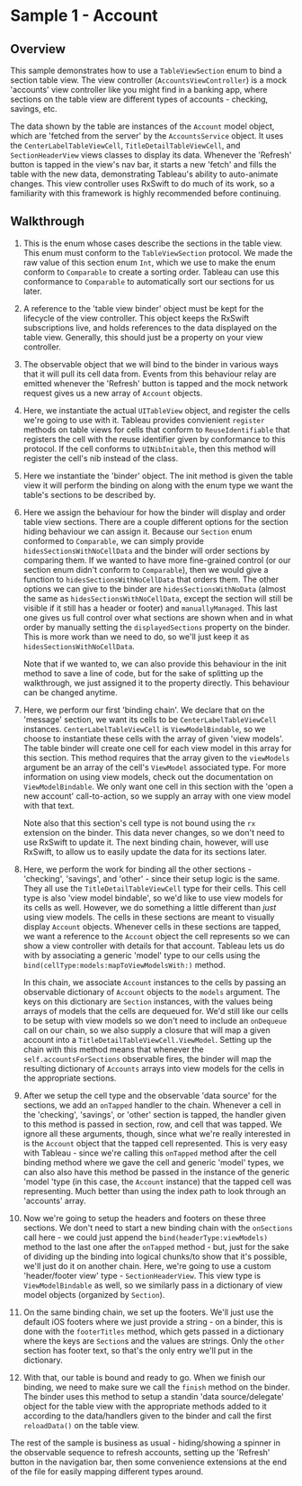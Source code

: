 # Sample 1 - Account

## Overview

This sample demonstrates how to use a `TableViewSection` enum to bind a section table view. The view controller 
(`AccountsViewController`) is a mock 'accounts' view controller like you might find in a banking app, where sections on the table view are 
different types of accounts - checking, savings, etc.

The data shown by the table are instances of the `Account` model object, which are 'fetched from the server' by the `AccountsService` 
object. It uses the `CenterLabelTableViewCell`, `TitleDetailTableViewCell`, and `SectionHeaderView` views classes to display its 
data. Whenever the 'Refresh' button is tapped in the view's nav bar, it starts a new 'fetch' and fills the table with the new data, 
demonstrating Tableau's ability to auto-animate changes. This view controller uses RxSwift to do much of its work, so a familiarity with this
framework is highly recommended before continuing.

## Walkthrough

1. This is the enum whose cases describe the sections in the table view. This enum must conform to the `TableViewSection` protocol. We
    made the raw value of this section enum `Int`, which we use to make the enum conform to `Comparable` to create a sorting order. Tableau
    can use this conformance to `Comparable` to automatically sort our sections for us later.

2. A reference to the 'table view binder' object must be kept for the lifecycle of the view controller. This object keeps the RxSwift subscriptions
    live, and holds references to the data displayed on the table view. Generally, this should just be a property on your view controller.
    
3. The observable object that we will bind to the binder in various ways that it will pull its cell data from. Events from this behaviour relay are
    emitted whenever the 'Refresh' button is tapped and the mock network request gives us a new array of `Account` objects.

4. Here, we instantiate the actual `UITableView` object, and register the cells we're going to use with it. Tableau provides convienient 
    `register` methods on table views for cells that conform to `ReuseIdentifiable` that registers the cell with the reuse identifier given by 
    conformance to this protocol. If the cell conforms to `UINibInitable`,  then this method will register the cell's nib instead of the class.
    
5. Here we instantiate the 'binder' object. The init method is given the table view it will perform the binding on along with the enum type we 
    want the table's sections to be described by.
    
6. Here we assign the behaviour for how the binder will display and order table view sections. There are a couple different options for the 
    section hiding behaviour we can assign it. Because our `Section` enum conformed to `Comparable`, we can simply provide 
    `hidesSectionsWithNoCellData` and the binder will order sections by comparing them. If we wanted to have more fine-grained control 
    (or our section enum didn't conform to `Comparable`), then we would give a function to `hidesSectionsWithNoCellData` that orders 
    them. The other options we can give to the binder are `hidesSectionsWithNoData` (almost the same as 
    `hidesSectionsWithNoCellData`, except the section will still be visible if it still has a header or footer) and `manuallyManaged`. This last
    one gives us full control over what sections are shown when and in what order by manually setting the `displayedSections` property on 
    the binder. This is more work than we need to do, so we'll just keep it as `hidesSectionsWithNoCellData`.
    
    Note that if we wanted to, we can also provide this behaviour in the init method to save a line of code, but for the sake of splitting up the 
    walkthrough, we just assigned it to the property directly. This behaviour can be changed anytime.
    
7. Here, we perform our first 'binding chain'. We declare that on the 'message' section, we want its cells to be `CenterLabelTableViewCell`
    instances. `CenterLabelTableViewCell` is `ViewModelBindable`, so we choose to instantiate these cells with the array of given 'view
    models'. The table binder will create one cell for each view model in this array for this section. This method requires that the array given to
    the `viewModels` argument be an array of the cell's `ViewModel` associated type. For more information on using view models, check out 
    the documentation on  `ViewModelBindable`. We only want one cell in this section with the 'open a new account' call-to-action, so we 
    supply an array with one view model with that text.
    
    Note also that this section's cell type is not bound using the `rx` extension on the binder. This data never changes, so we don't need to use
    RxSwift to update it. The next binding chain, however, will use RxSwift, to allow us to easily update the data for its sections later.
    
8. Here, we perform the work for binding all the other sections -  'checking', 'savings', and 'other' - since their setup logic is the same. They
    all use the `TitleDetailTableViewCell` type for their cells. This cell type is also 'view model bindable', so we'd like to use view models 
    for its cells as well. However, we do something a little different than *just* using view models. The cells in these sections are meant to 
    visually display `Account` objects. Whenever cells in these sections are tapped, we want a reference to the `Account` object the cell 
    represents so we can show a view controller with details for that account. Tableau lets us do with by associating a generic 'model' type to 
    our cells using the `bind(cellType:models:mapToViewModelsWith:)` method.
    
    In this chain, we associate `Account` instances to the cells by passing an observable dictionary of `Account` objects to the `models` 
    argument. The keys on this dictionary are `Section` instances, with the values being arrays of models that the cells are dequeued for. We'd 
    still like our cells to be setup with view models so we don't need to include an `onDequeue` call on our chain, so we also supply a
    closure that will map a given account into a `TitleDetailTableViewCell.ViewModel`. Setting up the chain with this method means
    that whenever the `self.accountsForSections` observable fires, the binder will map the resulting dictionary of `Accounts` arrays into
    view models for the cells in the appropriate sections.
    
9. After we setup the cell type and the observable 'data source' for the sections, we add an `onTapped` handler to the chain. Whenever a cell
    in the 'checking', 'savings', or 'other' section is tapped, the handler  given to this method is passed in section, row, and cell that was 
    tapped. We ignore all these arguments, though, since what we're really interested in is the `Account` object that the tapped cell represented.
    This is very easy with Tableau - since we're calling this `onTapped` method after the cell binding method where we gave the cell and generic
    'model' types, we can also also have this method be passed in the instance of the generic 'model 'type (in this case, the `Account` instance) 
    that the tapped cell was representing. Much better than using the index path to look through an 'accounts' array.
    
10. Now we're going to setup the headers and footers on these three sections. We don't need to start a new binding chain with the
    `onSections` call here - we could just append the `bind(headerType:viewModels)` method to the last one after the `onTapped` 
    method - but, just for the sake of dividing up the binding into logical chunks/to show that it's possible, we'll just do it on another chain.
    Here, we're going to use a custom 'header/footer view' type - `SectionHeaderView`. This view type is `ViewModelBindable` as well, so
    we similarly pass in a dictionary of view model objects (organized by `Section`).
    
11. On the same binding chain, we set up the footers. We'll just use the default iOS footers where we just provide a string - on a binder, this is
    done with the `footerTitles` method, which gets passed in a dictionary where the keys are `Section`s and the values are strings. Only 
    the `other` section has footer text, so that's the only entry we'll put in the dictionary.
    
12. With that, our table is bound and ready to go. When we finish our binding, we need to make sure we call the `finish` method on the 
    binder. The binder uses this method to setup a standin 'data source/delegate' object for the table view with the appropriate methods added
    to it according to the data/handlers given to the binder and call the first `reloadData()` on the table view.

The rest of the sample is business as usual - hiding/showing a spinner in the observable sequence to refresh accounts, setting up the 
'Refresh' button in the navigation bar, then some convenience extensions at the end of the file for easily mapping different types around.
